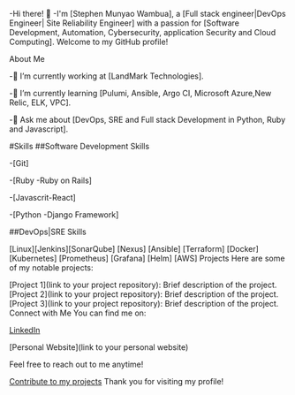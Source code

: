 -Hi there! 👋
-I'm [Stephen Munyao Wambua], a [Full stack engineer|DevOps Engineer| Site Reliability Engineer] with a passion for [Software Development, Automation, Cybersecurity, application Security and Cloud Computing]. Welcome to my GitHub profile!

About Me

-🔭 I’m currently working at [LandMark Technologies].

-🌱 I’m currently learning [Pulumi, Ansible, Argo CI, Microsoft Azure,New Relic, ELK, VPC].

-💬 Ask me about [DevOps, SRE and Full stack Development in Python, Ruby and Javascript].


#Skills
##Software Development Skills

-[Git]

-[Ruby -Ruby on Rails]

-[Javascrit-React]

-[Python -Django Framework]

##DevOps|SRE Skills

[Linux][Jenkins][SonarQube] [Nexus] [Ansible] [Terraform] [Docker] [Kubernetes] [Prometheus] [Grafana] [Helm] [AWS]
Projects
Here are some of my notable projects:

[Project 1](link to your project repository): Brief description of the project.
[Project 2](link to your project repository): Brief description of the project.
[Project 3](link to your project repository): Brief description of the project.
Connect with Me
You can find me on:

[LinkedIn](https://www.linkedin.com/in/stephen-wambua-devops/)

[Personal Website](link to your personal website)

Feel free to reach out to me anytime!

[Contribute to my projects](https://github.com/steve2030)
Thank you for visiting my profile!
